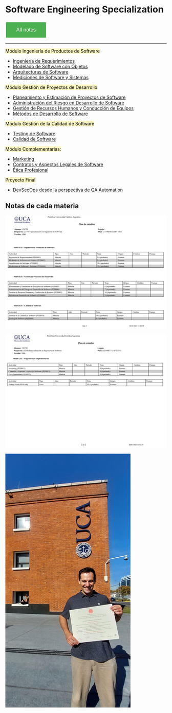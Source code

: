 # Software Engineering Specialization 

<style>
  .back-button {
    background-color: #4CAF50; /* Green */
    border: none;
    color: white;
    padding: 15px 32px;
    text-align: center;
    text-decoration: none;
    display: inline-block;
    font-size: 16px;
    margin: 4px 2px;
    cursor: pointer;
  }
</style>

<button class="back-button" onclick="window.location.href='https://matiaspakua.github.io/tech.notes.io'">All notes</button>

--- 

<mark style="background: #FFF3A3A6;">Módulo Ingeniería de Productos de Software  </mark>

- [Ingeniería de Requerimientos](/pages/sw_eng_specialization/software_requirements.md)
- [Modelado de Software con Objetos](/pages/sw_eng_specialization/software_modeling_with_objects.md)
- [Arquitecturas de Software](/pages/sw_eng_specialization/software_architecture.md)
- [Mediciones de Software y Sistemas](/pages/sw_eng_specialization/software_and_systems_measurements.md)
  
<mark style="background: #FFF3A3A6;">Módulo Gestión de Proyectos de Desarrollo  </mark>
- [Planeamiento y Estimación de Proyectos de Software](/pages/sw_eng_specialization/sofware_projects_scheduling_and_estimation.md)
- [Administración del Riesgo en Desarrollo de Software](/pages/sw_eng_specialization/software_development_risk_management.md)
- [Gestión de Recursos Humanos y Conducción de Equipos](/pages/sw_eng_specialization/team_driving_and_human_resource_management.md)
- [Métodos de Desarrollo de Software](/pages/sw_eng_specialization/software_development_methods.md)
  
<mark style="background: #FFF3A3A6;">Módulo Gestión de la Calidad de Software  </mark>
- [Testing de Software](/pages/sw_eng_specialization/software_testing.md)
- [Calidad de Software](/pages/sw_eng_specialization/software_quality.md)
  
<mark style="background: #FFF3A3A6;">Módulo Complementarias:  </mark>
- [Marketing](/pages/sw_eng_specialization/marketing.md)
- [Contratos y Aspectos Legales de Software](/pages/sw_eng_specialization/software_legal_aspects_and_contracts.md)
- [Ética Profesional](/pages/sw_eng_specialization/prefessional_ethics.md)

<mark style="background: #FFF3A3A6;">Proyecto Final</mark>

- [DevSecOps desde la perspectiva de QA Automation](/pages/sw_eng_specialization/final_projects_specialization.md)


## Notas de cada materia

![](../../images/final_notes_1.png)

![](../../images/final_notes_2.png)

![](../../images/sw_eng_specialization_title.png)